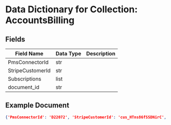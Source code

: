 # Data Dictionary for Collection: AccountsBilling
## Fields
| Field Name | Data Type | Description |
|------------|-----------|-------------|
| PmsConnectorId | str | |
| StripeCustomerId | str | |
| Subscriptions | list | |
| document_id | str | |

## Example Document
```json
{'PmsConnectorId': 'D22072', 'StripeCustomerId': 'cus_HTns86fSSDNirC', 'Subscriptions': [], 'document_id': '09ry4DEu45VkhxmhUjlO'}
```
